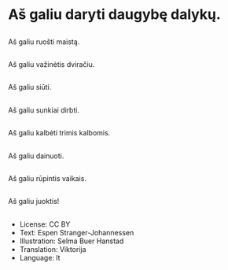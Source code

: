 # Aš galiu daryti daugybę dalykų.

##
Aš galiu ruošti maistą.

##
Aš galiu važinėtis dviračiu.

##
Aš galiu siūti.

##
Aš galiu sunkiai dirbti.

##
Aš galiu kalbėti trimis kalbomis.

##
Aš galiu dainuoti.

##
Aš galiu rūpintis vaikais.

##
Aš galiu juoktis!

##
* License: CC BY
* Text: Espen Stranger-Johannessen
* Illustration: Selma Buer Hanstad
* Translation: Viktorija
* Language: lt
